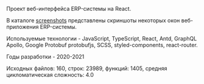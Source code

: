 Проект веб-интерфейса ERP-системы на React.

В каталоге [screenshots](/js/react/ptc/screenshots) представлены скриншоты некоторых окон веб-приложения ERP-системы.

Используемые технологии - JavaScript, TypeScript, React, Antd, GraphQL Apollo,
Google Protobuf protobufjs, SCSS, styled-components, react-router.

Годы разработки - 2020-2021

Исходных файлов: 160, строк: 23989, функций: 1405, средняя цикломатическая сложность: 4.0 
